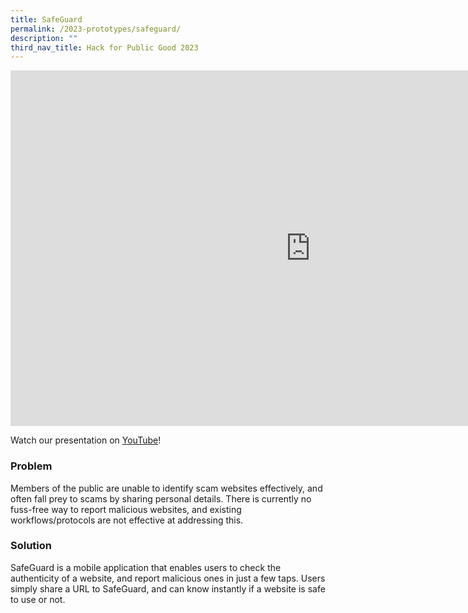 ```yaml
---
title: SafeGuard
permalink: /2023-prototypes/safeguard/
description: ""
third_nav_title: Hack for Public Good 2023
---
```


<iframe allowfullscreen="true" height="569" width="960" frameborder="0" src="https://docs.google.com/presentation/d/e/2PACX-1vS-EI7mh9hrrF_XodgcaB6W_Ug-XOLN9Ax04yHX2Onbt_Dq7t0XU9v1WLMRs8M1ykjEfuxkwhTR8JzQ/embed?start=false&amp;loop=false&amp;delayms=10000"></iframe>

Watch our presentation on [YouTube](https://www.youtube.com/live/mgxE3IPE4WY?feature=share&t=777)!

### Problem

Members of the public are unable to identify scam websites effectively, and often fall prey to scams by sharing personal details. There is currently no fuss-free way to report malicious websites, and existing workflows/protocols are not effective at addressing this.

### Solution

SafeGuard is a mobile application that enables users to check the authenticity of a website, and report malicious ones in just a few taps. Users simply share a URL to SafeGuard, and can know instantly if a website is safe to use or not.
